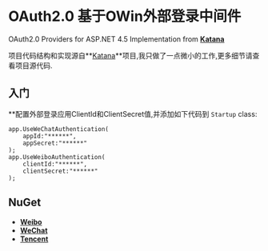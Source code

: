 # OAuth2.0 基于OWin外部登录中间件

OAuth2.0 Providers for ASP.NET 4.5 Implementation from **[Katana](http://katanaproject.codeplex.com/)**

项目代码结构和实现源自**[Katana](http://katanaproject.codeplex.com/)**项目,我只做了一点微小的工作,更多细节请查看项目源代码.

## 入门

**配置外部登录应用ClientId和ClientSecret值,并添加如下代码到 `Startup` class:

    app.UseWeChatAuthentication(
        appId:"******",
        appSecret:"******"
    );
    app.UseWeiboAuthentication(
        clientId:"******",
        clientSecret:"******"
    );
    

## NuGet
- **[Weibo](https://www.nuget.org/packages/AspNet.Owin.Security.Weibo/1.0.0)**
- **[WeChat](https://www.nuget.org/packages/AspNet.Owin.Security.WeChat)**
- **[Tencent](https://www.nuget.org/packages/AspNet.Owin.Security.Tencent)**

